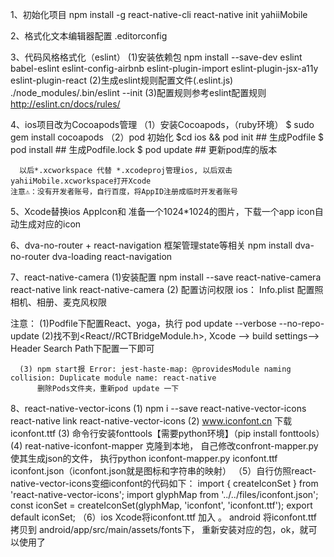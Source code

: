 1、初始化项目
    npm install -g react-native-cli
    react-native init yahiiMobile

2、格式化文本编辑器配置 .editorconfig

3、代码风格格式化（eslint）
  (1)安装依赖包
  npm install --save-dev eslint babel-eslint eslint-config-airbnb eslint-plugin-import eslint-plugin-jsx-a11y eslint-plugin-react
  (2)生成eslint规则配置文件(.eslint.js)
    ./node_modules/.bin/eslint --init
  (3)配置规则参考eslint配置规则
    http://eslint.cn/docs/rules/

4、ios项目改为Cocoapods管理
  （1）安装Cocoapods，（ruby环境）
      $ sudo gem install cocoapods
  （2）pod 初始化
      $cd ios && pod init ## 生成Podfile
      $ pod install ## 生成Podfile.lock
      $ pod update  ## 更新pod库的版本

      以后*.xcworkspace 代替 *.xcodeproj管理ios, 以后双击yahiiMobile.xcworkspace打开Xcode
    注意⚠️：没有开发者账号，自行百度，将AppID注册成临时开发者账号

5、Xcode替换ios AppIcon和
  准备一个1024*1024的图片，下载一个app icon自动生成对应的icon

6、dva-no-router + react-navigation 框架管理state等相关
  npm install dva-no-router dva-loading react-navigation

7、react-native-camera
  (1)安装配置
    npm install --save react-native-camera
    react-native link react-native-camera
  (2) 配置访问权限
    ios： Info.plist 配置照相机、相册、麦克风权限

  注意： (1)Podfile下配置React、yoga，执行 pod update --verbose --no-repo-update
        (2)找不到<React//RCTBridgeModule.h>, 
        Xcode --> build settings--> Header Search Path下配置一下即可
      
      (3) npm start报 Error: jest-haste-map: @providesModule naming       collision: Duplicate module name: react-native
          删除Pods文件夹，重新pod update 一下

8、react-native-vector-icons
  (1) npm i --save react-native-vector-icons
      react-native link react-native-vector-icons
  (2) www.iconfont.cn 下载iconfont.ttf
  (3) 命令行安装fonttools【需要python环境】（pip install fonttools）
  (4) reat-native-iconfont-mapper 克隆到本地，
      自己修改confront-mapper.py使其生成json的文件，
      执行python iconfont-mapper.py iconfont.ttf iconfont.json（iconfont.json就是图标和字符串的映射）
（5）自行仿照react-native-vector-icons变细iconfont的代码如下：
    import { createIconSet } from 'react-native-vector-icons';
    import glyphMap from '../../files/iconfont.json';
    const iconSet = createIconSet(glyphMap, 'iconfont', 'iconfont.ttf');
    export default iconSet;	
（6）ios Xcode将iconfont.ttf 加入 。 android 将iconfont.ttf 拷贝到      android/app/src/main/assets/fonts下，
  重新安装对应的包，ok，就可以使用了
